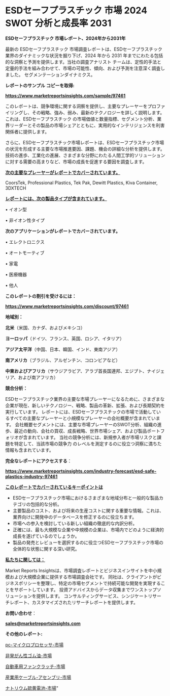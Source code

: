 # ESDセーフプラスチック 市場 2024 SWOT 分析と成長率 2031

<strong>ESDセーフプラスチック 市場レポート、2024年から2031年</strong>

最新の ESDセーフプラスチック 市場調査レポートは、ESDセーフプラスチック 業界のダイナミックな状況を掘り下げ、2024 年から 2031 年までにわたる包括的な洞察と予測を提供します。当社の調査アナリスト チームは、定性的手法と定量的手法を組み合わせて、市場の可能性、傾向、および予測を注意深く調査しました。 セグメンテーションダイナミクス。



<strong>レポートのサンプル コピーを取得:</strong> <a href=https://www.marketreportsinsights.com/sample/97461>

<strong><u>https://www.marketreportsinsights.com/sample/97461</u></strong></a>

このレポートは、競争環境に関する洞察を提供し、主要なプレーヤーをプロファイリングし、その戦略、強み、弱み、最新のテクノロジーを詳しく説明します。 これは、ESDセーフプラスチック の市場価値と数量指標、セグメント分析、業界リーダーとその製品の市場シェアとともに、実用的なインテリジェンスを利害関係者に提供します。

さらに、ESDセーフプラスチック市場レポートは、ESDセーフプラスチック市場の状況を形成する主要な市場推進要因、課題、機会の詳細な分析を提供します。 技術の進歩、工業化の進展、さまざまな分野にわたる人間工学的ソリューションに対する需要の高まりなど、市場の成長を促進する要因を調査します。



<strong><u>次の主要なプレーヤーがレポートでカバーされています。</u></strong>

CoorsTek, Professional Plastics, Tek Pak, Dewitt Plastics, Kiva Container, 3DXTECH



<strong><u><b>レポートには、次の製品タイプが含まれています。</b></u></strong>

• イオン型

• 非イオン性タイプ



<strong><b>次のアプリケーションがレポートでカバーされています。</b></strong>

• エレクトロニクス

• オートモーティブ

• 家電

• 医療機器

• 他人



<strong><b>このレポートの割引を受けるには：</b></strong><a href=https://www.marketreportsinsights.com/discount/97461>

<strong><u>https://www.marketreportsinsights.com/discount/97461</u></strong></a>



<strong>地域別：</strong>



<strong>北米</strong>（米国、カナダ、およびメキシコ）



<strong>ヨーロッパ</strong>（ドイツ、フランス、英国、ロシア、イタリア）



<strong>アジア太平洋</strong>（中国、日本、韓国、インド、東南アジア）



<strong>南アメリカ</strong>（ブラジル、アルゼンチン、コロンビアなど）



<strong>中東およびアフリカ</strong>（サウジアラビア、アラブ首長国連邦、エジプト、ナイジェリア、および南アフリカ）



<strong>競合分析：</strong>

ESDセーフプラスチック業界の主要な市場プレーヤーになるために、さまざまな企業が現在、新しいテクノロジー、戦略、製品の革新、拡張、および長期契約を実行しています。 レポートには、ESDセーフプラスチックの市場で活動しているすべての主要なプレーヤーと小規模なプレーヤーの会社概要が含まれています。 会社概要セグメントには、主要な市場プレーヤーのSWOT分析、組織の進歩、最近の動向、会社の買収、成長戦略、世界市場シェア、および製品ポートフォリオが含まれています。 当社の競争分析には、新規参入者が市場リスクと課題を特定して、当該市場の競争力 のレベルを測定するのに役立つ洞察に満ちた情報も含まれています。



<strong>完全なレポートにアクセスする</strong>：

<a href=https://www.marketreportsinsights.com/industry-forecast/esd-safe-plastics-industry-97461>

<strong><u>https://www.marketreportsinsights.com/industry-forecast/esd-safe-plastics-industry-97461</u></strong></a>



<strong><u><b>このレポートでカバーされているキーポイントは</b></u></strong>
<ul>
  <li>ESDセーフプラスチック市場におけるさまざまな地域分布と一般的な製品カテゴリの包括的な分析。</li>
  <li>主要製品のコスト、および将来の生産コストに関する重要な情報。これは、業界向けに開発中のデータベースを修正するのに役立ちます。</li>
  <li>市場への参入を検討している新しい組織の徹底的な内訳分析。</li>
  <li>正確には、最も大規模な企業や中規模の企業は、市場内でどのように経済的成長を遂げているのでしょうか。</li>
  <li>製品の発売とレビューを選択するのに役立つESDセーフプラスチック市場の全体的な状態に関する深い研究。</li>
</ul>


<strong><u><b>私たちに関しては：</b></u></strong>

Market Reports Insightsは、市場調査レポートとビジネスインサイトを中小規模および大規模企業に提供する市場調査会社です。 同社は、クライアントがビジネスポリシーを整理し、特定の市場セグメントで持続可能な開発を実現することをサポートしています。 投資アドバイスからデータ収集までワンストップソリューションを提供します。 コンサルティングサービス、シンジケートリサーチレポート、カスタマイズされたリサーチレポートを提供します。



<strong><b>お問い合わせ</b></strong>：

<a href=mailto:sales@marketreportsinsights.com>

<strong><u>sales@marketreportsinsights.com</u></strong></a>



<strong>その他のレポート:</strong>

<a href=https://www.linkedin.com/pulse/pc-マイクロプロセッサ-市場-2030-年までの需要に焦点を当てた-2023-年調査レポート-pr-news-hub-23oef/>pc-マイクロプロセッサ-市場</a>

<a href=https://www.linkedin.com/pulse/非発がん性ゴム油-市場-2023-swot-分析と成長率-2030-evtxf/>非発がん性ゴム油-市場</a>

<a href=https://www.linkedin.com/pulse/自動車用ファンクラッチ-市場-2023-推進要因と成長機会-2030-trend-titans-360-analysis-zzymf/>自動車用ファンクラッチ-市場</a>

<a href=https://www.linkedin.com/pulse/産業用ケーブル-アセンブリ-市場-2023-新興市場-将来の動向と市場需要-dzlbf/>産業用ケーブル-アセンブリ-市場</a>

<a href=https://www.linkedin.com/pulse/ナトリウム硫黄電池-市場-2023-推進要因と成長機会-2030-trend-tracking-toolbox-24-analysis-01kvf/>ナトリウム硫黄電池-市場</a>"
